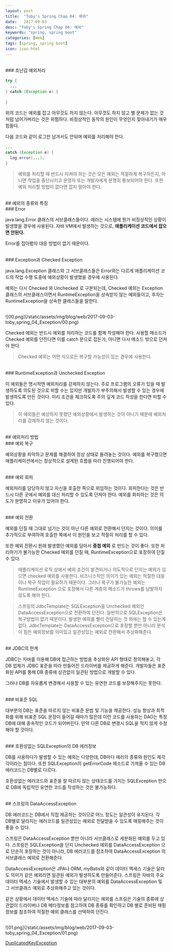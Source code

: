 ```yaml
---
layout: post
title:  "Toby's Spring Chap 04: 예외"
date:   2017-09-03
desc: "Toby's Spring Chap 04: 예외"
keywords: "spring, spring boot"
categories: [Web]
tags: [spring, spring boot]
icon: icon-html
---
```


<br>
### 초난감 예외처리

~~~java
try {
  ...
} catch (Exception e) {

}
~~~

위의 코드는 예외를 잡고 아무것도 하지 않는다. 아무것도 하지 않고 별 문제가 없는 것처럼 넘어가버리는 것은 위험하다.
비정상적인 동작의 원인이 무엇인지 찾아내기가 매우 힘들다.

다음 코드와 같이 로그만 남겨서도 안되며 예외를 처리해야 한다.
~~~java
...
catch (Exception e) {
  log.error(...);
}
~~~

> 예외를 처리할 때 반드시 지켜야 하는 것은 모든 예외는 적절하게 복구하든지, 아니면 작업을 중단시키고 운영자 또는 개발자에게 분명히 통보되어야 한다. 또한 예외 처리할 방법이 없다면 잡지 말아야 한다.

<br>
## 예외의 종류와 특징

<br>
### Error

java.lang.Error 클래스의 서브클래스들이다. 에러는 시스템에 뭔가 비정상적인 상황이 발생했을 경우에 사용된다. 자바 VM에서 발생하는 것으로, **애플리케이션 코드에서 잡으면 안된다.**

Error를 잡아봤자 대응 방법이 없기 때문이다.

<br>
### Exception과 Checked Exception

java.lang.Exception 클래스와 그 서브클래스들은 Error와는 다르게 애플리케이션 코드의 작업 수행 도중에 예외상황이 발생했을 경우에 사용된다.

예외는 다시 Checked 와 Unchecked 로 구분되는데, Checked 예외는 Exception 클래스의 서브클래스이면서 RuntimeException을 상속받지 않는 예외들이고, 후자는 RuntimeException을 상속한 클래스들을 말한다.

<br>
![00.png](/static/assets/img/blog/web/2017-09-03-toby_spring_04_Exception/00.png)

Checked 예외는 반드시 예외를 처리하는 코드를 함께 작성해야 한다. 사용할 메소드가 Checked 예외를 던진다면 이를 catch 문으로 잡든가, 아니면 다시 메소드 밖으로 던져야 한다.

> Checked 예외는 어떤 식으로든 복구할 가능성이 있는 경우에 사용한다.

<br>
### RuntimeException과 Unchecked Exception

이 예외들은 명시적엔 예외처리를 강제하지 않는다. 주로 프로그램의 오류가 있을 때 발생하도록 의도된 것으로 피할 수는 있지만 개발자가 부주의해서 발생할 수 있는 경우에 발생하도록 만든 것이다. 미리 조건을 체크하도록 주의 깊게 코드 작성을 한다면 피할 수 있다.

> 이 예외들은 예상하지 못했던 예외상황에서 발생하는 것이 아니기 때문에 예외처리를 강제하지 않는 것이다.

<br>
## 예외처리 방법

<br>
### 예외 복구

예외상황을 파악하고 문제를 해결하여 정상 상태로 돌려놓는 것이다. 예외를 복구했으면 애플리케이션에서는 정상적으로 설계된 흐름을 따라 진행되어야 한다.

<br>
### 예외 회피

예외처리를 담당하지 않고 자신을 호출한 쪽으로 위임하는 것이다. 회피한다는 것은 반드시 다른 곳에서 예외를 대신 처리할 수 있도록 던져야 한다. 예외를 회피하는 것은 의도가 분명하고 이유가 있어야 한다.

<br>
### 예외 전환

예외를 던질 때 그대로 넘기는 것이 아닌 다른 예외로 전환해서 던지는 것이다. 의미를 추가적으로 부여하여 호출한 쪽에서 이 원인을 보고 적절히 처리를 할 수 있다.

또한 예외 전환시 원래 발생했던 예외를 담아서 **중첩 예외** 로 만드는 것이 좋다. 또한 처리하기가 불가능한 Checked 예외를 던질 때, RuntimeException으로 포장하여 던질 수 있다.

> 애플리케이션 로직 상에서 예외 조건이 발견되거나 의도적으로 던지는 예외가 있으면 checked 예외를 사용한다. 비즈니스적인 의미가 있는 예외는 적절한 대응이나 복구 작업이 필요하기 때문이다. 그러나 복구가 불가능한 예외는 RuntimeException 으로 포장해서 다른 계층의 메소드가 throws를 남발하지 않도록 해야 한다.

> 스프링의 JdbcTemplate는 SQLException을 Unchecked 예외인 DataAccessException으로 전환하여 던진다. 일반적으로 SQLException은 복구방법이 없기 때문이다. 발생한 예외를 빨리 전달하는 것 외에는 할 수 있는게 없다. JdbcTemplate는 DataAccessException으로 포장할 뿐만 아니라 분석이 힘든 예외정보를 의미있고 일관성있는 예외로 전환해서 추상화해준다.

<br>
## JDBC의 한계

JDBC는 자바를 이용해 DB에 접근하는 방법을 추상화된 API 형태로 정의해놓고, 각 DB 업체가 JDBC 표준을 따라 만들어진 드라이버를 제공하게 해준다. 개발자들은 표준화된 API를 통해 DB 종류에 상관없이 일관된 방법으로 개발할 수 있다.

그러나 DB를 자유롭게 변경해서 사용할 수 있는 유연한 코드를 보장해주지는 못한다.

<br>
### 비표준 SQL

대부분의 DB는 표준을 따르지 않는 비표준 문법 및 기능을 제공한다. 성능 향상과 최적화를 위해 비표준 SQL 문장이 들어갈 때마가 많은데 이런 코드를 사용하는 DAO는 특정 DB에 대해 종속적인 코드가 되어버린다. 만약 다른 DB로 변경시 SQL을 적지 않게 수정해야 할 것이다.

<br>
### 호환성없는 SQLException의 DB 에러정보

DB를 사용하다가 발생할 수 있는 예외는 다양한데, DB마다 에러의 종류와 원인도 제각각이라는 점이다.
또한 SQLException의 getErrorCode 메소드로 가져올 수 있는 DB 에러코드는 DB별로 다르다.

호환성없는 에러코드와 표준을 잘 따르지 않는 상태코드를 가지는 SQLException 만으로 DB에 독립적인 유연한 코드를 작성하는 것은 불가능하다.

<br>
## 스프링의 DataAccessException

DB 에러코드는 DB에서 직접 제공하는 것이므로 어느 정도는 일관성이 유지된다. 각 DB별로 달라지는 에러코드를 일관성있는 예외로 전달받을 수 있도록 매핑해주는 것이 좋을 수 있다.

스프링은 DataAccessException 뿐만 아니라 서브클래스로 세분화된 예외를 두고 있다. 스프링은 SQLException을 단지 Unchecked 예외를 DataAccessException 으로 단순히 포장하는 것이 아니라, DB 에러코드를 참조하여 DataAccessException 의 서브클래스 예외로 전환해준다.

DataAccessException은 JPA나 ORM, myBatis와 같이 데이터 엑세스 기술은 달라도 의미가 같은 예외라면 일관된 예외가 발생하도록 만들어준다. 스프링은 자바의 주요 데이터 엑세스 기술에서 발생할 수 있는 대부분의 예외를 DataAccessException 및 그 서브클래스 예외로 추상화해주고 있는 것이다.

같은 상황에서 데이터 엑세스 기술에 따라 달리지는 예외를 스프링은 기술의 종류에 상관없이 드라이버나 DB 메타정보를 참고하여 DB 종류를 확인하고 DB 별로 준비된 매핑정보를 참조하여 적절한 예외 클래스를 선택하여 던진다.

<br>
![01.png](/static/assets/img/blog/web/2017-09-03-toby_spring_04_Exception/01.png)

[DuplicatedKeyException](https://github.com/dhsim86/tobys_spring_study/commit/3edfa61cabf6015d457c14f0e89ada508451690d)
